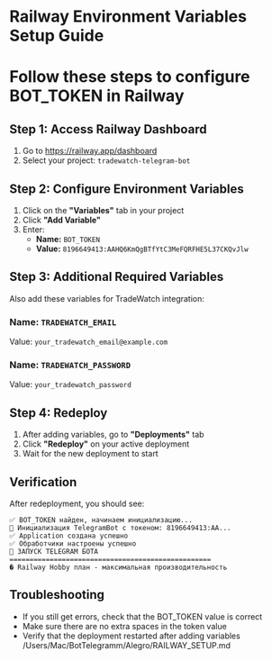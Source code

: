 # Railway Environment Variables Setup Guide
# Follow these steps to configure BOT_TOKEN in Railway

## Step 1: Access Railway Dashboard
1. Go to https://railway.app/dashboard
2. Select your project: `tradewatch-telegram-bot`

## Step 2: Configure Environment Variables
1. Click on the **"Variables"** tab in your project
2. Click **"Add Variable"**
3. Enter:
   - **Name:** `BOT_TOKEN`
   - **Value:** `8196649413:AAHQ6KmQgBTfYtC3MeFQRFHE5L37CKQvJlw`

## Step 3: Additional Required Variables
Also add these variables for TradeWatch integration:

### Name: `TRADEWATCH_EMAIL`
Value: `your_tradewatch_email@example.com`

### Name: `TRADEWATCH_PASSWORD`
Value: `your_tradewatch_password`

## Step 4: Redeploy
1. After adding variables, go to **"Deployments"** tab
2. Click **"Redeploy"** on your active deployment
3. Wait for the new deployment to start

## Verification
After redeployment, you should see:
```
✅ BOT_TOKEN найден, начинаем инициализацию...
🔧 Инициализация TelegramBot с токеном: 8196649413:AA...
✅ Application создана успешно
✅ Обработчики настроены успешно
🚀 ЗАПУСК TELEGRAM БОТА
==================================================
� Railway Hobby план - максимальная производительность
```

## Troubleshooting
- If you still get errors, check that the BOT_TOKEN value is correct
- Make sure there are no extra spaces in the token value
- Verify that the deployment restarted after adding variables</content>
<parameter name="filePath">/Users/Mac/BotTelegramm/Alegro/RAILWAY_SETUP.md
